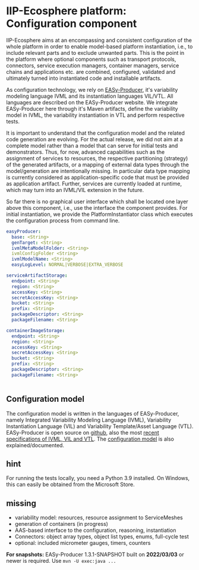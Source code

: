 # IIP-Ecosphere platform: Configuration component

IIP-Ecosphere aims at an encompassing and consistent configuration of the whole platform in order to enable model-based platform instantiation, i.e., to include relevant parts and to exclude unwanted parts. This is the point in the platform where optional components such as transport protocols, connectors, service execution managers, container managers, service chains and applications etc. are combined, configured, validated and ultimately turned into instantiated code and installable artifacts.

As configuration technology, we rely on [EASy-Producer](https://sse.uni-hildesheim.de/forschung/projekte/easy-producer/), it's variability modeling language IVML and its instantiation languages VIL/VTL. All languages are described on the EASy-Producer website. We integrate EASy-Producer here through it's Maven artifacts, define the variability model in IVML, the variability instantiation in VTL and perform respective tests.

It is important to understand that the configuration model and the related code generation are evolving. For the actual release, we did not aim at a complete model rather than a model that can serve for initial tests and demonstrators. Thus, for now, advanced capabilities such as the assignment of services to resources, the respective partitioning (strategy) of the generated artifacts, or a mapping of external data types through the model/generation are intentionally missing. In particular data type mapping is currently considered as application-specific code that must be provided as application artifact. Further, services are currently loaded at runtime, which may turn into an IVML/VIL extension in the future.

So far there is no graphical user interface which shall be located one layer above this component, i.e., use the interface the component provides. For initial instantiation, we provide the PlatformInstantiator class which executes the configuration process from command line.

```yaml
easyProducer:
  base: <String>
  genTarget: <String>
  ivmlMetaModelFolder: <String>
  ivmlConfigFolder <String>
  ivmlModelName: <String>
  easyLogLevel: NORMAL|VERBOSE|EXTRA_VERBOSE

serviceArtifactStorage:
  endpoint: <String>
  region: <String>
  accessKey: <String>
  secretAccessKey: <String>
  bucket: <String>
  prefix: <String>
  packageDescriptor: <String>
  packageFilename: <String>

containerImageStorage:
  endpoint: <String>
  region: <String>
  accessKey: <String>
  secretAccessKey: <String>
  bucket: <String>
  prefix: <String>
  packageDescriptor: <String>
  packageFilename: <String>
  
```

## Configuration model

The configuration model is written in the languages of EASy-Producer, namely Integrated Variability Modeling Language (IVML), Variability Instantiation Language (VIL) and Variability Template/Asset Language (VTL). EASy-Producer is open source on [github](https://github.com/SSEHUB/EASyProducer), also the most [recent specifications of IVML, VIL and VTL](https://github.com/SSEHUB/EASyProducer/tree/master/doc/web/docPreview). The [configuration model](https://github.com/iip-ecosphere/platform/tree/main/platform/configuration/configuration/src/main/easy) is also explained/documented.

## hint

For running the tests locally, you need a Python 3.9 installed. On Windows, this can easily be obtained from the Microsoft Store.

## missing

- variability model: resources, resource assignment to ServiceMeshes
- generation of containers (in progress)
- AAS-based interface to the configuration, reasoning, instantiation 
- Connectors: object array types, object list types, enums, full-cycle test
- optional: included micrometer gauges, timers, counters

**For snapshots:** EASy-Producer 1.3.1-SNAPSHOT built on **2022/03/03** or newer is required. Use `mvn -U exec:java ...`